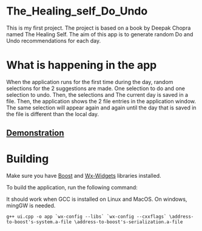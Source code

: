 # The_Healing_self_Do_Undo
This is my first project. The project is based on a book by Deepak Chopra named The Healing Self. The aim of this app is to generate random Do and Undo recommendations for each day.

# What is happening in the app

When the application runs for the first time during the day, random selections for the 2 suggestions are made. One selection to do and one selection to undo. Then, the selections and
The current day is saved in a file.
Then, the application shows the 2 file entries in the application window. The same selection will appear again and again until the day that is saved in the file is different
than the local day.

## [Demonstration](https://www.youtube.com/watch?v=qlJSBdFpPCM&ab_channel=ChristosDouris)

# Building

Make sure you have [Boost](https://www.boost.org/) and [Wx-Widgets](https://www.wxwidgets.org/) libraries installed.

To build the application, run the following command:

It should work when GCC is installed on Linux and MacOS. On windows, mingGW is needed.

```
g++ ui.cpp -o app `wx-config --libs` `wx-config --cxxflags` \address-to-boost's-system.a-file \address-to-boost's-serialization.a-file
```
